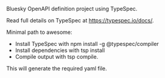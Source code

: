 Bluesky OpenAPI definition project using TypeSpec.

Read full details on TypeSpec at https://typespec.io/docs/.

Minimal path to awesome:
- Install TypeSpec with npm install -g @typespec/compiler
- Install dependencies with tsp install
- Compile output with tsp compile.

This will generate the required yaml file.
